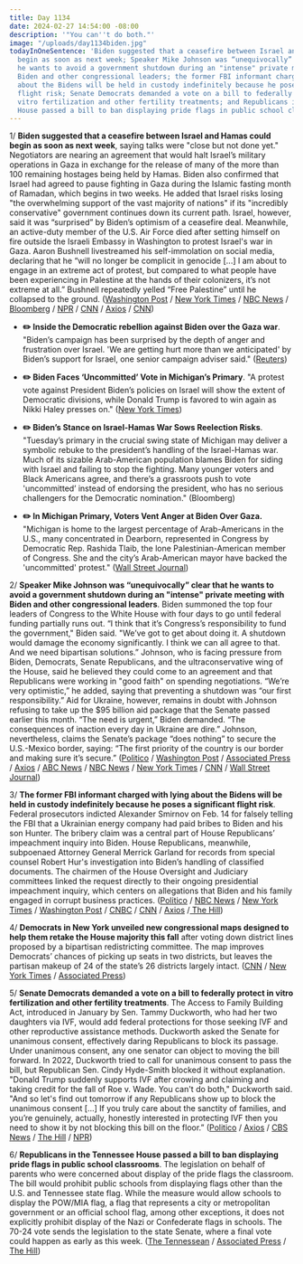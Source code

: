 ```yaml
---
title: Day 1134
date: 2024-02-27 14:54:00 -08:00
description: '"You can''t do both."'
image: "/uploads/day1134biden.jpg"
todayInOneSentence: 'Biden suggested that a ceasefire between Israel and Hamas could
  begin as soon as next week; Speaker Mike Johnson was “unequivocally” clear that
  he wants to avoid a government shutdown during an "intense" private meeting with
  Biden and other congressional leaders; the former FBI informant charged with lying
  about the Bidens will be held in custody indefinitely because he poses a significant
  flight risk; Senate Democrats demanded a vote on a bill to federally protect in
  vitro fertilization and other fertility treatments; and Republicans in the Tennessee
  House passed a bill to ban displaying pride flags in public school classrooms. '
---
```


1/ **Biden suggested that a ceasefire between Israel and Hamas could begin as soon as next week**, saying talks were "close but not done yet." Negotiators are nearing an agreement that would halt Israel’s military operations in Gaza in exchange for the release of many of the more than 100 remaining hostages being held by Hamas. Biden also confirmed that Israel had agreed to pause fighting in Gaza during the Islamic fasting month of Ramadan, which begins in two weeks. He added that Israel risks losing "the overwhelming support of the vast majority of nations" if its "incredibly conservative" government continues down its current path. Israel, however, said it was “surprised” by Biden’s optimism of a ceasefire deal. Meanwhile, an active-duty member of the U.S. Air Force died after setting himself on fire outside the Israeli Embassy in Washington to protest Israel's war in Gaza. Aaron Bushnell livestreamed his self-immolation on social media, declaring that he “will no longer be complicit in genocide \[...\] I am about to engage in an extreme act of protest, but compared to what people have been experiencing in Palestine at the hands of their colonizers, it’s not extreme at all.” Bushnell repeatedly yelled “Free Palestine” until he collapsed to the ground. ([Washington Post](https://www.washingtonpost.com/politics/2024/02/26/biden-cease-fire-gaza/) / [New York Times](https://www.nytimes.com/2024/02/26/us/politics/biden-israel-gaza-cease-fire.html) / [NBC News](https://www.nbcnews.com/news/world/live-blog/israel-hamas-war-live-updates-rcna140624) / [Bloomberg](https://www.bloomberg.com/news/articles/2024-02-26/biden-says-he-hopes-gaza-cease-fire-starts-as-soon-as-monday?sref=MIBMEEoj) / [NPR](https://www.npr.org/2024/02/25/1233810136/fire-man-israeli-embassy-washington) / [CNN](https://www.cnn.com/2024/02/25/politics/man-sets-himself-on-fire-israeli-embassy-washington-dc/index.html) / [Axios](https://www.axios.com/2024/02/25/man-set-himself-on-fire-israel-embassy-dc) / [CNN](https://www.cnn.com/2024/02/27/politics/joe-biden-israel-international-support/index.html))

* **✏️ Inside the Democratic rebellion against Biden over the Gaza war**. "Biden’s campaign has been surprised by the depth of anger and frustration over Israel. 'We are getting hurt more than we anticipated' by Biden’s support for Israel, one senior campaign adviser said." ([Reuters](https://www.reuters.com/world/us/inside-democratic-rebellion-against-biden-over-gaza-war-2024-02-27/))

* **✏️ Biden Faces ‘Uncommitted’ Vote in Michigan’s Primary**. "A protest vote against President Biden’s policies on Israel will show the extent of Democratic divisions, while Donald Trump is favored to win again as Nikki Haley presses on." ([New York Times](https://www.nytimes.com/2024/02/27/us/politics/michigan-primary-biden-trump.html))

* **✏️ Biden’s Stance on Israel-Hamas War Sows Reelection Risks**. "Tuesday’s primary in the crucial swing state of Michigan may deliver a symbolic rebuke to the president’s handling of the Israel-Hamas war. Much of its sizable Arab-American population blames Biden for siding with Israel and failing to stop the fighting. Many younger voters and Black Americans agree, and there’s a grassroots push to vote 'uncommitted’ instead of endorsing the president, who has no serious challengers for the Democratic nomination." (Bloomberg)

* **‌✏️ In Michigan Primary, Voters Vent Anger at Biden Over Gaza.** "Michigan is home to the largest percentage of Arab-Americans in the U.S., many concentrated in Dearborn, represented in Congress by Democratic Rep. Rashida Tlaib, the lone Palestinian-American member of Congress. She and the city’s Arab-American mayor have backed the 'uncommitted' protest." ([Wall Street Journal](https://www.wsj.com/politics/elections/in-michigan-primary-uncommitted-is-a-protest-vote-22915829?mod=hp_lead_pos3))

2/ **Speaker Mike Johnson was “unequivocally” clear that he wants to avoid a government shutdown during an "intense" private meeting with Biden and other congressional leaders**. Biden summoned the top four leaders of Congress to the White House with four days to go until federal funding partially runs out. “I think that it’s Congress’s responsibility to fund the government," Biden said. "We’ve got to get about doing it. A shutdown would damage the economy significantly. I think we can all agree to that. And we need bipartisan solutions.” Johnson, who is facing pressure from Biden, Democrats, Senate Republicans, and the ultraconservative wing of the House, said he believed they could come to an agreement and that Republicans were working in "good faith" on spending negotiations. “We’re very optimistic,” he added, saying that preventing a shutdown was “our first responsibility.” Aid for Ukraine, however, remains in doubt with Johnson refusing to take up the $95 billion aid package that the Senate passed earlier this month. “The need is urgent,” Biden demanded. “The consequences of inaction every day in Ukraine are dire.” Johnson, nevertheless, claims the Senate’s package “does nothing” to secure the U.S.-Mexico border, saying: “The first priority of the country is our border and making sure it’s secure.” ([Politico](https://www.politico.com/live-updates/2024/02/27/congress/johnson-at-meeting-00143561) / [Washington Post](https://www.washingtonpost.com/business/2024/02/27/biden-ukraine-government-shutdown/) / [Associated Press](https://apnews.com/article/biden-johnson-israel-ukraine-shutdown-government-dc6d39b2a652130c6e3021394c1a3ee3) / [Axios](https://www.axios.com/2024/02/27/white-house-meeting-mike-johnson-shutdown) / [ABC News](https://abcnews.go.com/Politics/biden-calls-congressional-leaders-talk-ukraine-aid-government/story?id=107553901) / [NBC News](https://www.nbcnews.com/politics/congress/president-biden-meet-congressional-leaders-ahead-government-shutdown-d-rcna140562) / [New York Times](https://www.nytimes.com/2024/02/27/us/politics/biden-congress-shutdown.html) / [CNN](https://www.cnn.com/2024/02/27/politics/biden-hill-leaders-shutdown-ukraine/index.html) / [Wall Street Journal](https://www.wsj.com/politics/policy/shutdown-deadline-tests-house-speaker-mike-johnson-f622dd65?mod=hp_lead_pos1))

3/ **The former FBI informant charged with lying about the Bidens will be held in custody indefinitely because he poses a significant flight risk**. Federal prosecutors indicted Alexander Smirnov on Feb. 14 for falsely telling the FBI that a Ukrainian energy company had paid bribes to Biden and his son Hunter. The bribery claim was a central part of House Republicans’ impeachment inquiry into Biden. House Republicans, meanwhile, subpoenaed Attorney General Merrick Garland for records from special counsel Robert Hur's investigation into Biden’s handling of classified documents. The chairmen of the House Oversight and Judiciary committees linked the request directly to their ongoing presidential impeachment inquiry, which centers on allegations that Biden and his family engaged in corrupt business practices. ([Politico](https://www.politico.com/news/2024/02/26/fbi-informant-smirnov-hearing-california-00143335) / [NBC News](https://www.nbcnews.com/politics/joe-biden/ex-fbi-informant-charged-false-intel-bidens-set-appear-court-rcna140454) / [New York Times](https://www.nytimes.com/2024/02/26/us/politics/alexander-smirnov-held-indefinitely.html) / [Washington Post](https://www.washingtonpost.com/national-security/2024/02/26/fbi-informant-biden-smirnov-not-guilty/) / [CNBC](https://www.cnbc.com/2024/02/27/biden-special-counsel-republicans-subpoena-attorney-general-for-records.html) / [CNN](https://www.cnn.com/2024/02/27/politics/subpoena-justice-department-hur-investigation/index.html) / [Axios](https://www.axios.com/2024/02/27/republicans-subpoena-doj-biden-special-counsel) /[ The Hill](https://thehill.com/homenews/house/4492049-house-gop-subpoena-doj-biden-special-counsel-documents/))

4/ **Democrats in New York unveiled new congressional maps designed to help them retake the House majority this fall** after voting down district lines proposed by a bipartisan redistricting committee. The map improves Democrats’ chances of picking up seats in two districts, but leaves the partisan makeup of 24 of the state’s 26 districts largely intact. ([CNN](https://www.cnn.com/2024/02/27/politics/new-york-congressional-map-democrats/index.html) / [New York Times](https://www.nytimes.com/2024/02/27/nyregion/redistricting-democrats-ny.html) / [Associated Press](https://apnews.com/article/new-york-congress-redistricting-house-elections-4b8768b63e0ab7a05d184a52f8979968))

5/ **Senate Democrats demanded a vote on a bill to federally protect in vitro fertilization and other fertility treatments**. The Access to Family Building Act, introduced in January by Sen. Tammy Duckworth, who had her two daughters via IVF, would add federal protections for those seeking IVF and other reproductive assistance methods. Duckworth asked the Senate for unanimous consent, effectively daring Republicans to block its passage. Under unanimous consent, any one senator can object to moving the bill forward. In 2022, Duckworth tried to call for unanimous consent to pass the bill, but Republican Sen. Cindy Hyde-Smith blocked it without explanation. "Donald Trump suddenly supports IVF after crowing and claiming and taking credit for the fall of Roe v. Wade. You can't do both," Duckworth said. "And so let's find out tomorrow if any Republicans show up to block the unanimous consent \[...\] If you truly care about the sanctity of families, and you’re genuinely, actually, honestly interested in protecting IVF then you need to show it by not blocking this bill on the floor.” ([Politico](https://www.politico.com/news/2024/02/27/senate-democrats-ivf-tammy-duckworth-00143535) / [Axios](https://www.axios.com/local/chicago/2024/02/27/tammy-duckworth-ivf-legislation) / [CBS News](https://www.cbsnews.com/news/ivf-tammy-duckworth-senate-bill-vote/) / [The Hill](https://thehill.com/video-clips/4491055-democratic-senators-hold-presser-on-bill-protecting-ivf-following-alabama-ruling-watch-live/) / [NPR](https://www.npr.org/2024/02/27/1234158504/ivf-legislation-tammy-duckworth-alabama-supreme-court))

6/ **Republicans in the Tennessee House passed a bill to ban displaying pride flags in public school classrooms**. The legislation on behalf of parents who were concerned about display of the pride flags the classroom. The bill would prohibit public schools from displaying flags other than the U.S. and Tennessee state flag. While the measure would allow schools to display the POW/MIA flag, a flag that represents a city or metropolitan government or an official school flag, among other exceptions, it does not explicitly prohibit display of the Nazi or Confederate flags in schools. The 70-24 vote sends the legislation to the state Senate, where a final vote could happen as early as this week. ([The Tennessean](https://www.tennessean.com/story/news/politics/2024/02/26/tennessee-house-passes-bill-to-ban-pride-flags-in-public-schools/72744479007/) / [Associated Press](https://apnews.com/article/tennessee-pride-flag-classroom-ban-9ebd3a79776d5644081d5f17ab84be52) / [The Hill](https://thehill.com/homenews/lgbtq/4491918-tennessee-house-pride-flags-schools/))